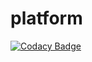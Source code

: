 # platform
[![Codacy Badge](https://api.codacy.com/project/badge/Grade/36ade26bce4c484dbf6f6c6c64a33ae8)](https://app.codacy.com/gh/jrmash/platform?utm_source=github.com&utm_medium=referral&utm_content=jrmash/platform&utm_campaign=Badge_Grade)